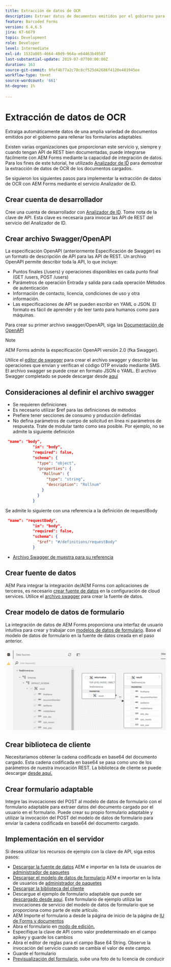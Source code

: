 ```yaml
---
title: Extracción de datos de OCR
description: Extraer datos de documentos emitidos por el gobierno para rellenar formularios.
feature: Barcoded Forms
version: 6.4,6.5
jira: KT-6679
topic: Development
role: Developer
level: Intermediate
exl-id: 1532a865-4664-40d9-964a-e64463b49587
last-substantial-update: 2019-07-07T00:00:00Z
duration: 163
source-git-commit: 9fef4b77a2c70c8cf525d42686f4120e481945ee
workflow-type: tm+mt
source-wordcount: '661'
ht-degree: 1%

---
```


# Extracción de datos de OCR

Extraiga automáticamente datos de una amplia variedad de documentos emitidos por el gobierno para rellenar los formularios adaptables.

Existen varias organizaciones que proporcionan este servicio y, siempre y cuando tengan API de REST bien documentadas, puede integrarse fácilmente con AEM Forms mediante la capacidad de integración de datos. Para los fines de este tutorial, he utilizado [Analizador de ID](https://www.idanalyzer.com/) para demostrar la extracción de datos de OCR de los documentos cargados.

Se siguieron los siguientes pasos para implementar la extracción de datos de OCR con AEM Forms mediante el servicio Analizador de ID.

## Crear cuenta de desarrollador

Cree una cuenta de desarrollador con [Analizador de ID](https://portal.idanalyzer.com/signin.html). Tome nota de la clave de API. Esta clave es necesaria para invocar las API de REST del servicio del Analizador de ID.

## Crear archivo Swagger/OpenAPI

La especificación OpenAPI (anteriormente Especificación de Swagger) es un formato de descripción de API para las API de REST. Un archivo OpenAPI permite describir toda la API, lo que incluye:

* Puntos finales (/users) y operaciones disponibles en cada punto final (GET /users, POST /users)
* Parámetros de operación Entrada y salida para cada operación Métodos de autenticación
* Información de contacto, licencia, condiciones de uso y otra información.
* Las especificaciones de API se pueden escribir en YAML o JSON. El formato es fácil de aprender y de leer tanto para humanos como para máquinas.

Para crear su primer archivo swagger/OpenAPI, siga las [Documentación de OpenAPI](https://swagger.io/docs/specification/2-0/basic-structure/)

>[!NOTE]
> AEM Forms admite la especificación OpenAPI versión 2.0 (fka Swagger).

Utilice el [editor de swagger](https://editor.swagger.io/) para crear el archivo swagger y describir las operaciones que envían y verifican el código OTP enviado mediante SMS. El archivo swagger se puede crear en formato JSON o YAML. El archivo Swagger completado se puede descargar desde [aquí](assets/drivers-license-swagger.zip)

## Consideraciones al definir el archivo swagger

* Se requieren definiciones
* Es necesario utilizar $ref para las definiciones de métodos
* Prefiere tener secciones de consumo y producción definidas
* No defina parámetros de cuerpo de solicitud en línea ni parámetros de respuesta. Trate de modular tanto como sea posible. Por ejemplo, no se admite la siguiente definición

```json
 "name": "body",
            "in": "body",
            "required": false,
            "schema": {
              "type": "object",
              "properties": {
                "Rollnum": {
                  "type": "string",
                  "description": "Rollnum"
                }
              }
            }
```

Se admite lo siguiente con una referencia a la definición de requestBody

```json
 "name": "requestBody",
            "in": "body",
            "required": false,
            "schema": {
              "$ref": "#/definitions/requestBody"
            }
```

* [Archivo Swagger de muestra para su referencia](assets/sample-swagger.json)

## Crear fuente de datos

AEM Para integrar la integración de/AEM Forms con aplicaciones de terceros, es necesario [crear fuente de datos](https://experienceleague.adobe.com/docs/experience-manager-learn/forms/ic-web-channel-tutorial/parttwo.html) en la configuración de cloud services. Utilice el [archivo swagger](assets/drivers-license-swagger.zip) para crear la fuente de datos.

## Crear modelo de datos de formulario

La integración de datos de AEM Forms proporciona una interfaz de usuario intuitiva para crear y trabajar con [modelos de datos de formulario](https://experienceleague.adobe.com/docs/experience-manager-65/forms/form-data-model/create-form-data-models.html?lang=es). Base el modelo de datos de formulario en la fuente de datos creada en el paso anterior.

![fdm](assets/test-dl-fdm.PNG)

## Crear biblioteca de cliente

Necesitaríamos obtener la cadena codificada en base64 del documento cargado. Esta cadena codificada en base64 se pasa como uno de los parámetros de nuestra invocación REST.
La biblioteca de cliente se puede descargar [desde aquí.](assets/drivers-license-client-lib.zip)

## Crear formulario adaptable

Integre las invocaciones del POST al modelo de datos de formulario con el formulario adaptable para extraer datos del documento cargado por el usuario en el formulario. Puede crear su propio formulario adaptable y utilizar la invocación del POST del modelo de datos de formulario para enviar la cadena codificada en base64 del documento cargado.

## Implementación en el servidor

Si desea utilizar los recursos de ejemplo con la clave de API, siga estos pasos:

* [Descargar la fuente de datos](assets/drivers-license-source.zip) AEM e importar en la lista de usuarios de [administrador de paquetes](http://localhost:4502/crx/packmgr/index.jsp)
* [Descargar el modelo de datos de formulario](assets/drivers-license-fdm.zip) AEM e importar en la lista de usuarios de [administrador de paquetes](http://localhost:4502/crx/packmgr/index.jsp)
* [Descargar la biblioteca del cliente](assets/drivers-license-client-lib.zip)
* Descargue el ejemplo de formulario adaptable que puede ser [descargado desde aquí](assets/adaptive-form-dl.zip). Este formulario de ejemplo utiliza las invocaciones de servicio del modelo de datos de formulario que se proporciona como parte de este artículo.
* AEM Importe el formulario a desde la página de inicio de la página de [IU de Forms y documentos](http://localhost:4502/aem/forms.html/content/dam/formsanddocuments)
* Abra el formulario en [modo de edición.](http://localhost:4502/editor.html/content/forms/af/driverslicenseandpassport.html)
* Especifique la clave de API como valor predeterminado en el campo apikey y guarde los cambios
* Abra el editor de reglas para el campo Base 64 String. Observe la invocación del servicio cuando se cambia el valor de este campo.
* Guarde el formulario
* [Previsualización del formulario](http://localhost:4502/content/dam/formsanddocuments/driverslicenseandpassport/jcr:content?wcmmode=disabled), sube una foto de tu licencia de conducir
